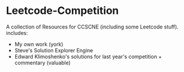 # Leetcode-Competition

A collection of Resources for CCSCNE (including some Leetcode stuff).
includes:
- My own work (york)
- Steve's Solution Explorer Engine
- Edward Klimoshenko's solutions for last year's competition + commentary (valuable)
